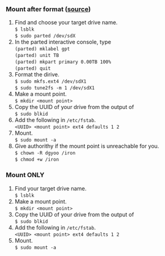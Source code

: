 ### Mount after format ([source](https://joshstrange.com/ubuntu-formatting-a-3tb-drive/))
1. Find and choose your target drive name.</br>
`$ lsblk`</br>
`$ sudo parted /dev/sdX`</br>
2. In the parted interactive console, type</br>
`(parted) mklabel gpt`</br>
`(parted) unit TB`</br>
`(parted) mkpart primary 0.00TB 100%`</br>
`(parted) quit`</br>
3. Format the dirive.</br>
`$ sudo mkfs.ext4 /dev/sdX1`</br>
`$ sudo tune2fs -m 1 /dev/sdX1`</br>
4. Make a mount point.</br>
`$ mkdir <mount point>`</br>
5. Copy the UUID of your drive from the output of</br>
`$ sudo blkid`</br>
6. Add the following in `/etc/fstab`.</br>
`<UUID> <mount point> ext4 defaults 1 2`</br>
7. Mount.</br>
`$ sudo mount -a`</br>
8. Give authorithy if the mount point is unreachable for you.</br>
`$ chown -R dgyoo /iron`</br>
`$ chmod +w /iron`</br>

### Mount ONLY
1. Find your target drive name.</br>
`$ lsblk`</br>
2. Make a mount point.</br>
`$ mkdir <mount point>`</br>
3. Copy the UUID of your drive from the output of</br>
`$ sudo blkid`</br>
4. Add the following in `/etc/fstab`.</br>
`<UUID> <mount point> ext4 defaults 1 2`</br>
5. Mount.</br>
`$ sudo mount -a`</br>
